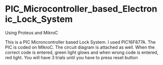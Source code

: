 # PIC_Microcontroller_based_Electronic_Lock_System
Using Proteus and MikroC


This is a PIC Microncontroller based Lock System. I used PIC16F877A. The PIC is coded on MIkroC. The circuit diagram is attached as well. 
When the correct code is entered, green light glows and when wrong code is entered, red light. You will have 3 trials until you have to press reset button
